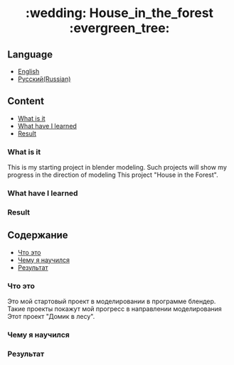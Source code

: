 <h1 align="center">
 :wedding: House_in_the_forest :evergreen_tree:
</h1>

## Language
* [English](#Content)
* [Русский(Russian)](#Содержание)

## Content
* [What is it](#What-is-it)
* [What have I learned](#What-have-I-learned)
* [Result](#Result)

### What is it
This is my starting project in blender modeling. Such projects will show my progress in the direction of modeling
This project "House in the Forest".

### What have I learned
 
### Result 

## Содержание
* [Что это](#Что-это)
* [Чему я научился](№Чему-я-научился)
* [Результат](#Результат)

### Что это
Это мой стартовый проект в моделировании в программе блендер. Такие проекты покажут мой прогресс в направлении моделирования
Этот проект "Домик в лесу".
 
 ### Чему я научился
 
 ### Результат
 
 
